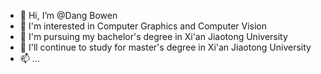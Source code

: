 - 👋 Hi, I’m @Dang Bowen
- 👀 I'm interested in Computer Graphics and Computer Vision
- 🌱 I'm pursuing my bachelor's degree in Xi'an Jiaotong University
- 💞️ I'll continue to study for master's degree in Xi'an Jiaotong University
- 📫 ...

<!---
DangBowen-Bell/DangBowen-Bell is a ✨ special ✨ repository because its `README.md` (this file) appears on your GitHub profile.
You can click the Preview link to take a look at your changes.
--->
